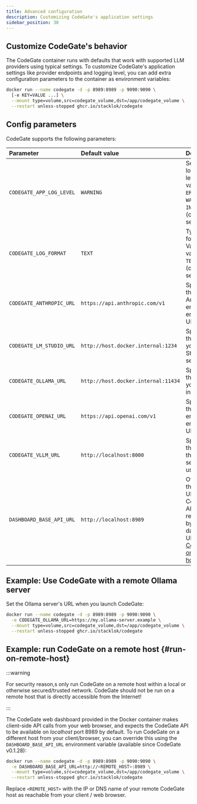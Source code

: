 ```yaml
---
title: Advanced configuration
description: Customizing CodeGate's application settings
sidebar_position: 30
---
```


## Customize CodeGate's behavior

The CodeGate container runs with defaults that work with supported LLM providers
using typical settings. To customize CodeGate's application settings like
provider endpoints and logging level, you can add extra configuration parameters
to the container as environment variables:

```bash {2}
docker run --name codegate -d -p 8989:8989 -p 9090:9090 \
  [-e KEY=VALUE ...] \
  --mount type=volume,src=codegate_volume,dst=/app/codegate_volume \
  --restart unless-stopped ghcr.io/stacklok/codegate
```

## Config parameters

CodeGate supports the following parameters:

| Parameter                | Default value                       | Description                                                                                                                           |
| :----------------------- | :---------------------------------- | :------------------------------------------------------------------------------------------------------------------------------------ |
| `CODEGATE_APP_LOG_LEVEL` | `WARNING`                           | Sets the logging level. Valid values: `ERROR`, `WARNING`, `INFO`, `DEBUG` (case sensitive)                                            |
| `CODEGATE_LOG_FORMAT`    | `TEXT`                              | Type of log formatting. Valid values: `TEXT`, `JSON` (case sensitive)                                                                 |
| `CODEGATE_ANTHROPIC_URL` | `https://api.anthropic.com/v1`      | Specifies the Anthropic engine API endpoint URL.                                                                                      |
| `CODEGATE_LM_STUDIO_URL` | `http://host.docker.internal:1234`  | Specifies the URL of your LM Studio server.                                                                                           |
| `CODEGATE_OLLAMA_URL`    | `http://host.docker.internal:11434` | Specifies the URL of your Ollama instance.                                                                                            |
| `CODEGATE_OPENAI_URL`    | `https://api.openai.com/v1`         | Specifies the OpenAI engine API endpoint URL.                                                                                         |
| `CODEGATE_VLLM_URL`      | `http://localhost:8000`             | Specifies the URL of the vLLM server to use.                                                                                          |
| `DASHBOARD_BASE_API_URL` | `http://localhost:8989`             | Overrides the base URL of the CodeGate API referenced by the dashboard UI (see [run CodeGate on a remote host](#run-on-remote-host)). |

## Example: Use CodeGate with a remote Ollama server

Set the Ollama server's URL when you launch CodeGate:

```bash {2}
docker run --name codegate -d -p 8989:8989 -p 9090:9090 \
  -e CODEGATE_OLLAMA_URL=https://my.ollama-server.example \
  --mount type=volume,src=codegate_volume,dst=/app/codegate_volume \
  --restart unless-stopped ghcr.io/stacklok/codegate
```

## Example: run CodeGate on a remote host {#run-on-remote-host}

:::warning

For security reason,s only run CodeGate on a remote host within a local or
otherwise secured/trusted network. CodeGate should not be run on a remote host
that is directly accessible from the Internet!

:::

The CodeGate web dashboard provided in the Docker container makes client-side
API calls from your web browser, and expects the CodeGate API to be available on
_localhost_ port 8989 by default. To run CodeGate on a different host from your
client/browser, you can override this using the `DASHBOARD_BASE_API_URL`
environment variable (available since CodeGate v0.1.28):

```bash {2}
docker run --name codegate -d -p 8989:8989 -p 9090:9090 \
  -e DASHBOARD_BASE_API_URL=http://<REMOTE_HOST>:8989 \
  --mount type=volume,src=codegate_volume,dst=/app/codegate_volume \
  --restart unless-stopped ghcr.io/stacklok/codegate
```

Replace `<REMOTE_HOST>` with the IP or DNS name of your remote CodeGate host as
reachable from your client / web browser.
